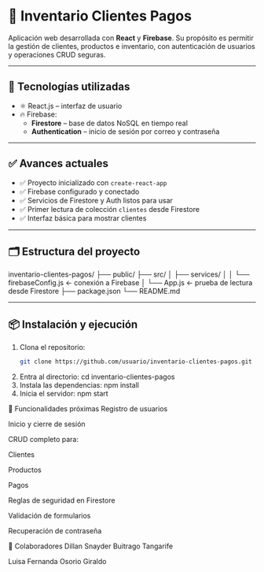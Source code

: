 # 🧾 Inventario Clientes Pagos

Aplicación web desarrollada con **React** y **Firebase**. Su propósito es permitir la gestión de clientes, productos e inventario, con autenticación de usuarios y operaciones CRUD seguras.

---

## 🚀 Tecnologías utilizadas

- ⚛️ React.js – interfaz de usuario
- 🔥 Firebase:
  - **Firestore** – base de datos NoSQL en tiempo real
  - **Authentication** – inicio de sesión por correo y contraseña

---

## ✅ Avances actuales

- ✅ Proyecto inicializado con `create-react-app`
- ✅ Firebase configurado y conectado
- ✅ Servicios de Firestore y Auth listos para usar
- ✅ Primer lectura de colección `clientes` desde Firestore
- ✅ Interfaz básica para mostrar clientes

---

## 🗂️ Estructura del proyecto

inventario-clientes-pagos/
├── public/
├── src/
│ ├── services/
│ │ └── firebaseConfig.js ← conexión a Firebase
│ └── App.js ← prueba de lectura desde Firestore
├── package.json
└── README.md

---

## 📦 Instalación y ejecución

1. Clona el repositorio:
   ```bash
   git clone https://github.com/usuario/inventario-clientes-pagos.git
2.  Entra al directorio:
    cd inventario-clientes-pagos
3. Instala las dependencias:
   npm install
4. Inicia el servidor:
   npm start
   
🔐 Funcionalidades próximas
 Registro de usuarios

 Inicio y cierre de sesión

 CRUD completo para:

 Clientes

 Productos

 Pagos

 Reglas de seguridad en Firestore

 Validación de formularios

 Recuperación de contraseña

👥 Colaboradores
Dillan Snayder Buitrago Tangarife

Luisa Fernanda Osorio Giraldo